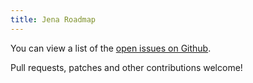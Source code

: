 ```yaml
---
title: Jena Roadmap
---
```


You can view a list of the [open issues on Github](https://github.com/apache/jena/issues).

Pull requests, patches and other contributions welcome!
